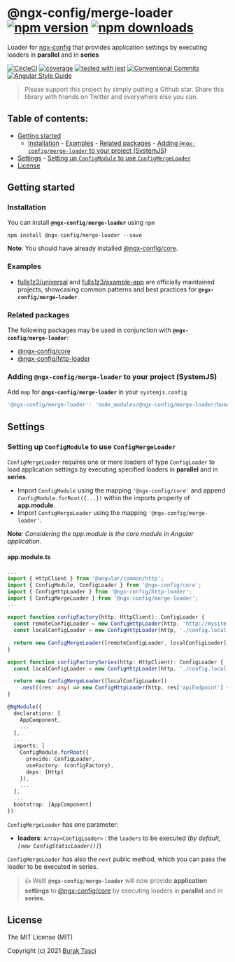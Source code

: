 # @ngx-config/merge-loader [![npm version](https://badge.fury.io/js/%40ngx-config%2Fmerge-loader.svg)](https://www.npmjs.com/package/@ngx-config/merge-loader) [![npm downloads](https://img.shields.io/npm/dm/%40ngx-config%2Fmerge-loader.svg)](https://www.npmjs.com/package/@ngx-config/merge-loader)

Loader for [ngx-config] that provides application settings by executing loaders in **parallel** and in **series**

[![CircleCI](https://circleci.com/gh/fulls1z3/ngx-config.svg?style=shield)](https://circleci.com/gh/fulls1z3/ngx-config)
[![coverage](https://codecov.io/github/fulls1z3/ngx-config/coverage.svg?branch=master)](https://codecov.io/gh/fulls1z3/ngx-config)
[![tested with jest](https://img.shields.io/badge/tested_with-jest-99424f.svg)](https://github.com/facebook/jest)
[![Conventional Commits](https://img.shields.io/badge/Conventional%20Commits-1.0.0-yellow.svg)](https://conventionalcommits.org)
[![Angular Style Guide](https://mgechev.github.io/angular2-style-guide/images/badge.svg)](https://angular.io/styleguide)

> Please support this project by simply putting a Github star. Share this library with friends on Twitter and everywhere else you can.

## Table of contents:

- [Getting started](#getting-started)
  - [Installation](#installation) - [Examples](#examples) - [Related packages](#related-packages) - [Adding `@ngx-config/merge-loader` to your project (SystemJS)](#adding-systemjs)
- [Settings](#settings) - [Setting up `ConfigModule` to use `ConfigMergeLoader`](#setting-up-mergeloader)
- [License](#license)

## <a name="getting-started"> Getting started

### <a name="installation"> Installation

You can install **`@ngx-config/merge-loader`** using `npm`

```
npm install @ngx-config/merge-loader --save
```

**Note**: You should have already installed [@ngx-config/core].

### <a name="examples"></a> Examples

- [fulls1z3/universal] and [fulls1z3/example-app] are officially maintained projects, showcasing common patterns and best
  practices for **`@ngx-config/merge-loader`**.

### <a name="related-packages"></a> Related packages

The following packages may be used in conjunction with **`@ngx-config/merge-loader`**:

- [@ngx-config/core]
- [@ngx-config/http-loader]

### <a name="adding-systemjs"></a> Adding `@ngx-config/merge-loader` to your project (SystemJS)

Add `map` for **`@ngx-config/merge-loader`** in your `systemjs.config`

```javascript
'@ngx-config/merge-loader': 'node_modules/@ngx-config/merge-loader/bundles/merge-loader.umd.min.js'
```

## <a name="settings"></a> Settings

### <a name="setting-up-mergeloader"></a> Setting up `ConfigModule` to use `ConfigMergeLoader`

`ConfigMergeLoader` requires one or more loaders of type `ConfigLoader` to load application settings by executing specified
loaders in **parallel** and in **series**.

- Import `ConfigModule` using the mapping `'@ngx-config/core'` and append `ConfigModule.forRoot({...})` within the imports
  property of **app.module**.
- Import `ConfigMergeLoader` using the mapping `'@ngx-config/merge-loader'`.

**Note**: _Considering the app.module is the core module in Angular application_.

#### app.module.ts

```TypeScript
...
import { HttpClient } from '@angular/common/http';
import { ConfigModule, ConfigLoader } from '@ngx-config/core';
import { ConfigHttpLoader } from '@ngx-config/http-loader';
import { ConfigMergeLoader } from '@ngx-config/merge-loader';
...

export function configFactory(http: HttpClient): ConfigLoader {
  const remoteConfigLoader = new ConfigHttpLoader(http, 'http://mysite.com/api/settings'); // API ENDPOINT (remote)
  const localConfigLoader = new ConfigHttpLoader(http, './config.local.json'); // API ENDPOINT (local)

  return new ConfigMergeLoader([remoteConfigLoader, localConfigLoader]); // PARALLEL EXECUTION
}

export function configFactorySeries(http: HttpClient): ConfigLoader {
  const localConfigLoader = new ConfigHttpLoader(http, './config.local.json'); // API ENDPOINT (local)

  return new ConfigMergeLoader([localConfigLoader])
    .next((res: any) => new ConfigHttpLoader(http, res['apiEndpoint'] + 'api/settings')); // SERIES EXECUTION
}

@NgModule({
  declarations: [
    AppComponent,
    ...
  ],
  ...
  imports: [
    ConfigModule.forRoot({
      provide: ConfigLoader,
      useFactory: (configFactory),
      deps: [Http]
    }),
    ...
  ],
  ...
  bootstrap: [AppComponent]
})
```

`ConfigMergeLoader` has one parameter:

- **loaders**: `Array<ConfigLoader>` : the `loaders` to be executed (_by default, `[new ConfigStaticLoader()]`_)

`ConfigMergeLoader` has also the `next` public method, which you can pass the loader to be executed in series.

> :+1: Well! **`@ngx-config/merge-loader`** will now provide **application settings** to [@ngx-config/core] by executing
> loaders in **parallel** and in **series**.

## <a name="license"></a> License

The MIT License (MIT)

Copyright (c) 2021 [Burak Tasci]

[ngx-config]: https://github.com/fulls1z3/ngx-config
[fulls1z3/universal]: https://github.com/fulls1z3/universal
[fulls1z3/example-app]: https://github.com/fulls1z3/example-app
[@ngx-config/core]: https://github.com/fulls1z3/ngx-config/tree/master/packages/@ngx-config/core
[@ngx-config/http-loader]: https://github.com/fulls1z3/ngx-config/tree/master/packages/@ngx-config/http-loader
[burak tasci]: https://github.com/fulls1z3
